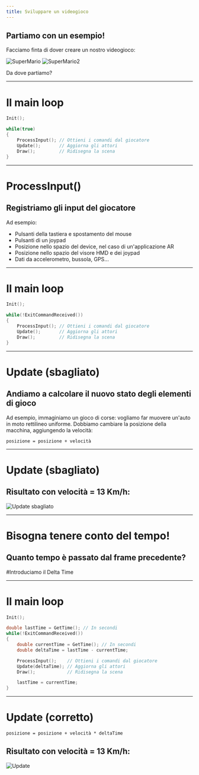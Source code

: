 ```yaml
---
title: Sviluppare un videogioco
---
```


## Partiamo con un esempio!

Facciamo finta di dover creare un nostro videogioco:

![SuperMario](./super-mario.gif) ![SuperMario2](./super-mario2.gif)

Da dove partiamo?

---
# Il main loop

```cpp
Init();

while(true)
{
    ProcessInput(); // Ottieni i comandi dal giocatore
    Update();       // Aggiorna gli attori
    Draw();         // Ridisegna la scena
}
```
---

# ProcessInput()

## Registriamo gli input del giocatore

Ad esempio:
- Pulsanti della tastiera e spostamento del mouse
- Pulsanti di un joypad
- Posizione nello spazio del device, nel caso di un'applicazione AR
- Posizione nello spazio del visore HMD e dei joypad
- Dati da accelerometro, bussola, GPS...

---
# Il main loop

```cpp
Init();

while(!ExitCommandReceived())
{
    ProcessInput(); // Ottieni i comandi dal giocatore
    Update();       // Aggiorna gli attori
    Draw();         // Ridisegna la scena
}
```

---

# Update (sbagliato)
## Andiamo a calcolare il nuovo stato degli elementi di gioco
Ad esempio, immaginiamo un gioco di corse: vogliamo far muovere un'auto in moto rettilineo uniforme.
Dobbiamo cambiare la posizione della macchina, aggiungendo la velocità:

`posizione = posizione + velocità`

--- 

# Update (sbagliato)
## Risultato con velocità = 13 Km/h:

![Update sbagliato](./bad-update.gif)

---

# Bisogna tenere conto del tempo!
## Quanto tempo è passato dal frame precedente?

#Introduciamo il Delta Time

---

# Il main loop

```cpp
Init();

double lastTime = GetTime(); // In secondi
while(!ExitCommandReceived())
{
    double currentTime = GetTime(); // In secondi
    double deltaTime = lastTime - currentTime;

    ProcessInput();    // Ottieni i comandi dal giocatore
    Update(deltaTime); // Aggiorna gli attori
    Draw();            // Ridisegna la scena

    lastTime = currentTime;
}
```
---

# Update (corretto)

`posizione = posizione + velocità * deltaTime`

## Risultato con velocità = 13 Km/h:

![Update](./update.gif)
